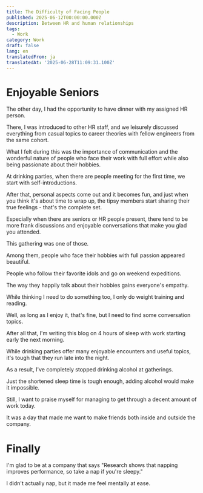 ```yaml
---
title: The Difficulty of Facing People
published: 2025-06-12T00:00:00.000Z
description: Between HR and human relationships
tags:
  - Work
category: Work
draft: false
lang: en
translatedFrom: ja
translatedAt: '2025-06-28T11:09:31.100Z'
---
```


# Enjoyable Seniors

The other day, I had the opportunity to have dinner with my assigned HR person.

There, I was introduced to other HR staff, and we leisurely discussed everything from casual topics to career theories with fellow engineers from the same cohort.

What I felt during this was the importance of communication and the wonderful nature of people who face their work with full effort while also being passionate about their hobbies.

At drinking parties, when there are people meeting for the first time, we start with self-introductions.

After that, personal aspects come out and it becomes fun, and just when you think it's about time to wrap up, the tipsy members start sharing their true feelings - that's the complete set.

Especially when there are seniors or HR people present, there tend to be more frank discussions and enjoyable conversations that make you glad you attended.

This gathering was one of those.

Among them, people who face their hobbies with full passion appeared beautiful.

People who follow their favorite idols and go on weekend expeditions.

The way they happily talk about their hobbies gains everyone's empathy.

While thinking I need to do something too, I only do weight training and reading.

Well, as long as I enjoy it, that's fine, but I need to find some conversation topics.

After all that, I'm writing this blog on 4 hours of sleep with work starting early the next morning.

While drinking parties offer many enjoyable encounters and useful topics, it's tough that they run late into the night.

As a result, I've completely stopped drinking alcohol at gatherings.

Just the shortened sleep time is tough enough, adding alcohol would make it impossible.

Still, I want to praise myself for managing to get through a decent amount of work today.

It was a day that made me want to make friends both inside and outside the company.

# Finally

I'm glad to be at a company that says "Research shows that napping improves performance, so take a nap if you're sleepy."

I didn't actually nap, but it made me feel mentally at ease.
